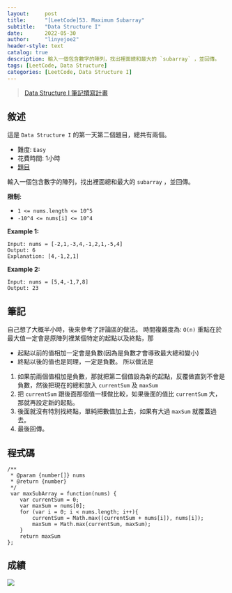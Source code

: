 ```yaml
---
layout:     post
title:      "[LeetCode]53. Maximum Subarray"
subtitle:   "Data Structure I"
date:       2022-05-30
author:     "linyejoe2"
header-style: text
catalog: true
description: 輸入一個包含數字的陣列，找出裡面總和最大的 `subarray` ，並回傳。
tags: [LeetCode, Data Structure]
categories: [LeetCode, Data Structure I]
---
```


>[Data Structure I 筆記撰寫計畫](/2022/05/30/leetcode/Data%20Structure/Data%20Structure%20I/starting-write-data-structure-i-note/)

## 敘述

這是 `Data Structure I` 的第一天第二個題目，總共有兩個。

+ 難度: `Easy`
+ 花費時間: 1小時
+ [題目](https://leetcode.com/problems/maximum-subarray/)

輸入一個包含數字的陣列，找出裡面總和最大的 `subarray` ，並回傳。

**限制:**

-  `1 <= nums.length <= 10^5`
-  `-10^4 <= nums[i] <= 10^4`

**Example 1:**

```=
Input: nums = [-2,1,-3,4,-1,2,1,-5,4]
Output: 6
Explanation: [4,-1,2,1]
```

**Example 2:**

```=
Input: nums = [5,4,-1,7,8]
Output: 23
```

## 筆記

自己想了大概半小時，後來參考了評論區的做法。
時間複雜度為: `O(n)`
重點在於最大值一定會是原陣列裡某個特定的起點以及終點，那
+ 起點以前的值相加一定會是負數(因為是負數才會導致最大總和變小)
+ 終點以後的值也是同理，一定是負數。
所以做法是
1. 如果前兩個值相加是負數，那就把第二個值設為新的起點，反覆做直到不會是負數，然後把現在的總和放入 `currentSum` 及 `maxSum`
2. 把 `currentSum` 跟後面那個值一樣做比較，如果後面的值比 `currentSum` 大，那就再設定新的起點。
3. 後面就沒有特別找終點，單純把數值加上去，如果有大過 `maxSum` 就覆蓋過去。
4. 最後回傳。

## 程式碼

```js=
/**
 * @param {number[]} nums
 * @return {number}
 */
 var maxSubArray = function(nums) {
    var currentSum = 0;
    var maxSum = nums[0];
    for (var i = 0; i < nums.length; i++){
        currentSum = Math.max((currentSum + nums[i]), nums[i]);
        maxSum = Math.max(currentSum, maxSum);
    }
    return maxSum
};
```

## 成績

![](https://i.imgur.com/bGaqF9C.png)

<!-- ##### 參考資料 -->
